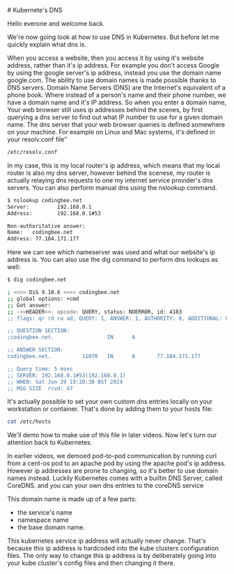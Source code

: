 # Kubernete's DNS 


Hello everone and welcome back. 

We're now going look at how to use DNS in Kubernetes. But before let me quickly explain what dns is. 


When you access a website, then you access it by using it's website address, rather than it's ip address. For example you don't access Google by using the google server's ip address, instead you use the domain name google.com. The ability to use domain names is made possible thanks to DNS servers. Domain Name Servers (DNS) are the Internet's equivalent of a phone book. Where instead of a person's name and their phone number, we have a domain name and it's IP address. So when you enter a domain name, Your web browser still uses ip addresses behind the scenes, by first querying a dns server to find out what IP number to use for a given domain name. The dns server that your web browser queries is defined somewhere on your machine. For example on Linux and Mac systems, it's defined in your resolv.conf file"

```bash
/etc/resolv.conf
```

In my case, this is my local router's ip address, which means that my local router is also my dns server, however behind the scenese, my router is actually relaying dns requests to one my internet service provider's dns servers. You can also perform manual dns using the nslookup command. 

```bash
$ nslookup codingbee.net
Server:         192.168.0.1
Address:        192.168.0.1#53

Non-authoritative answer:
Name:   codingbee.net
Address: 77.104.171.177
```



Here we can see which nameserver was used and what our website's ip address is. You can also use the dig command to perform dns lookups as well:

```bash
$ dig codingbee.net

; <<>> DiG 9.10.6 <<>> codingbee.net
;; global options: +cmd
;; Got answer:
;; ->>HEADER<<- opcode: QUERY, status: NOERROR, id: 4183
;; flags: qr rd ra ad; QUERY: 1, ANSWER: 1, AUTHORITY: 0, ADDITIONAL: 0

;; QUESTION SECTION:
;codingbee.net.                 IN      A

;; ANSWER SECTION:
codingbee.net.          11070   IN      A       77.104.171.177

;; Query time: 5 msec
;; SERVER: 192.168.0.1#53(192.168.0.1)
;; WHEN: Sat Jun 29 19:20:30 BST 2019
;; MSG SIZE  rcvd: 47
```


It's actually possible to set your own custom dns entries locally on your workstation or container. That's done by adding them to your hosts file:

```bash
cat /etc/hosts
```

We'll demo how to make use of this file in later videos. Now let's turn our attention back to Kubernetes. 


In earlier videos, we demoed pod-to-pod communication by running curl from a cent-os pod to an apache pod by using the apache pod's ip address. However ip addresses are prone to changing, so it's better to use domain names instead. Luckily Kubernetes comes with a builtin DNS Server, called CoreDNS. and you can your own dns entries to the coreDNS service 


This domain name is made up of a few parts:

- the service's name
- namespace name
- the base domain name. 





This kubernetes service ip address will actually never change. That's because this ip address is hardcoded into the kube clusters configuration files. The only way to change this ip address is by deliberately going into your kube cluster's config files and then changing it there. 





